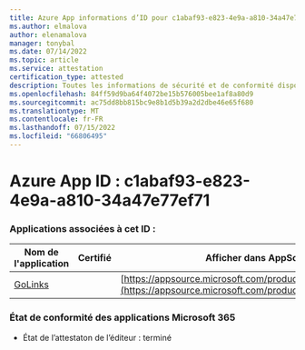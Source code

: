 ```yaml
---
title: Azure App informations d’ID pour c1abaf93-e823-4e9a-a810-34a47e77ef71
ms.author: elmalova
author: elenamalova
manager: tonybal
ms.date: 07/14/2022
ms.topic: article
ms.service: attestation
certification_type: attested
description: Toutes les informations de sécurité et de conformité disponibles pour c1abaf93-e823-4e9a-a810-34a47e77ef71.
ms.openlocfilehash: 84ff59d9ba64f4072be15b576005bee1af8a80d9
ms.sourcegitcommit: ac75dd8bb815bc9e8b1d5b39a2d2dbe46e65f680
ms.translationtype: MT
ms.contentlocale: fr-FR
ms.lasthandoff: 07/15/2022
ms.locfileid: "66806495"
---
```

# <a name="azure-app-id-c1abaf93-e823-4e9a-a810-34a47e77ef71"></a>Azure App ID : c1abaf93-e823-4e9a-a810-34a47e77ef71


### <a name="apps-associated-with-this-id"></a>Applications associées à cet ID :
| **Nom de l'application** | **Certifié** | **Afficher dans AppSource** |
|--------------|---------------|-----------------------|
| [GoLinks](../forward/WA200003853.md) |  | [https://appsource.microsoft.com/product/office/WA200003853](https://appsource.microsoft.com/product/office/WA200003853) |

### <a name="microsoft-365-app-compliance-status"></a>État de conformité des applications Microsoft 365
- État de l’attestaton de l’éditeur : terminé
